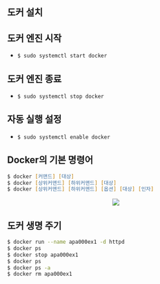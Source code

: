 ## 도커 설치

## 도커 엔진 시작

- `$ sudo systemctl start docker`

## 도커 엔진 종료

- `$ sudo systemctl stop docker`

## 자동 실행 설정

- `$ sudo systemctl enable docker`

## Docker의 기본 명령어

```zsh
$ docker [커맨드] [대상]
$ docker [상위커맨드] [하위커맨드] [대상]
$ docker [상위커맨드] [하위커맨드] [옵션] [대상] [인자]
```

<div align="center">
<img src="https://user-images.githubusercontent.com/97272787/240795097-ab7e75cb-8f5b-422b-b926-494647d247b7.png">
</div>

## 도커 생명 주기

```zsh
$ docker run --name apa000ex1 -d httpd
$ docker ps
$ docker stop apa000ex1
$ docker ps
$ docker ps -a
$ docker rm apa000ex1
```